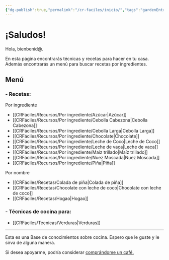 ```yaml
---
{"dg-publish":true,"permalink":"/cr-faciles/inicio/","tags":"gardenEntry"}
---
```



# ¡Saludos!

Hola, bienbenid@.

En esta página encontrarás técnicas y recetas para hacer en tu casa. Además encontrarás un menú para buscar recetas por ingredientes.


## Menú

### - Recetas:

   Por ingrediente
   - [[CRFáciles/Recursos/Por ingrediente/Azúcar\|Azúcar]]
   - [[CRFáciles/Recursos/Por ingrediente/Cebolla Cabezona\|Cebolla Cabezona]]
   - [[CRFáciles/Recursos/Por ingrediente/Cebolla Larga\|Cebolla Larga]]
   - [[CRFáciles/Recursos/Por ingrediente/Chocolate\|Chocolate]]
   - [[CRFáciles/Recursos/Por ingrediente/Leche de Coco\|Leche de Coco]]
   - [[CRFáciles/Recursos/Por ingrediente/Leche de vaca\|Leche de vaca]]
   - [[CRFáciles/Recursos/Por ingrediente/Maíz trillado\|Maíz trillado]]
   - [[CRFáciles/Recursos/Por ingrediente/Nuez Moscada\|Nuez Moscada]]
   - [[CRFáciles/Recursos/Por ingrediente/Piña\|Piña]]

   Por nombre
   - [[CRFáciles/Recetas/Colada de piña\|Colada de piña]]
   - [[CRFáciles/Recetas/Chocolate con leche de coco\|Chocolate con leche de coco]]
   - [[CRFáciles/Recetas/Hogao\|Hogao]]

### - Técnicas de cocina para:

- [[CRFáciles/Técnicas/Verduras\|Verduras]]


-----
Esta es una Base de conocimientos sobre cocina. Espero que le guste y le sirva de alguna manera.

Si desea apoyarme, podría considerar <a href="https://www.buymeacoffee.com/crfaciles">comprándome un café.</a>